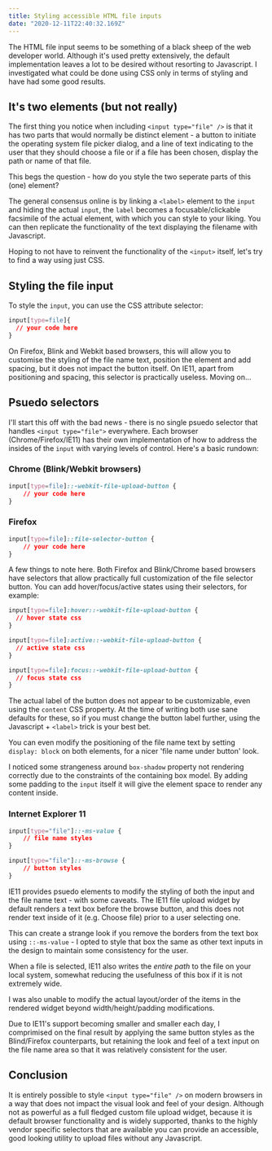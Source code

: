 ```yaml
---
title: Styling accessible HTML file inputs
date: "2020-12-11T22:40:32.169Z"
---
```


The HTML file input seems to be something of a black sheep of the web developer world. Although it's used pretty extensively, the default implementation leaves
a lot to be desired without resorting to Javascript. I investigated what could be done using CSS only in terms of styling and have had some good results.

## It's two elements (but not really)

The first thing you notice when including `<input type="file" />` is that it has two parts that would normally be distinct element - a button to initiate the operating system file picker dialog, and a line of text indicating to the user that they should choose a file or if a file has been chosen, display the path or name of that file.

This begs the question - how do you style the two seperate parts of this (one) element?

The general consensus online is by linking a `<label>` element to the `input` and hiding the actual `input`, the `label` becomes a focusable/clickable facsimile of the actual element, with which you can style to your liking. You can then replicate the functionality of the text displaying the filename with Javascript.

Hoping to not have to reinvent the functionality of the `<input>` itself, let's try to find a way using just CSS.

## Styling the file input

To style the `input`, you can use the CSS attribute selector:

```css
input[type=file]{
  // your code here
}
```

On Firefox, Blink and Webkit based browsers, this will allow you to customise the styling of the file name text, position the element and add spacing, but it does not 
impact the button itself. On IE11, apart from positioning and spacing, this selector is practically useless. Moving on...

## Psuedo selectors

I'll start this off with the bad news - there is no single psuedo selector that handles `<input type="file">` everywhere. Each browser (Chrome/Firefox/IE11) has their own implementation of how to address the insides of the `input` with varying levels of control. Here's a basic rundown:

### Chrome (Blink/Webkit browsers)

```css
input[type=file]::-webkit-file-upload-button {
    // your code here
}
```

### Firefox 

```css
input[type=file]::file-selector-button {
    // your code here
}
```


A few things to note here. Both Firefox and Blink/Chrome based browsers have selectors that allow practically full customization of the file selector button. 
You can add hover/focus/active states using their selectors, for example:

```css
input[type=file]:hover::-webkit-file-upload-button {
  // hover state css
}

input[type=file]:active::-webkit-file-upload-button {
  // active state css
}

input[type=file]:focus::-webkit-file-upload-button {
  // focus state css
}
```

The actual label of the button does not appear to be customizable, even using the `content` CSS property. At the time of writing both use sane defaults for these,
so if you must change the button label further, using the Javascript + `<label>` trick is your best bet.

You can even modify the positioning of the file name text by setting `display: block` on both elements, for a nicer 'file name under button' look.

I noticed some strangeness around `box-shadow` property not rendering correctly due to the constraints of the containing box model. By adding some padding to the
`input` itself it will give the element space to render any content inside.


### Internet Explorer 11

```css
input[type="file"]::-ms-value {
    // file name styles
}

input[type="file"]::-ms-browse {
    // button styles
}
```

IE11 provides psuedo elements to modify the styling of both the input and the file name text - with some caveats. The IE11 file upload widget by default renders a
text box before the browse button, and this does not render text inside of it (e.g. Choose file) prior to a user selecting one. 

This can create a strange look if you remove the borders from the text box using `::-ms-value` - I opted to style that box the same as other text inputs in the design
to maintain some consistency for the user.

When a file is selected, IE11 also writes the *entire path* to the file on your local system, somewhat reducing the usefulness of this box if it is not extremely wide.

I was also unable to modify the actual layout/order of the items in the rendered widget beyond width/height/padding modifications.

Due to IE11's support becoming smaller and smaller each day, I comprimised on the final result by applying the same button styles as the Blind/Firefox counterparts,
but retaining the look and feel of a text input on the file name area so that it was relatively consistent for the user.

## Conclusion

It is entirely possible to style `<input type="file" />` on modern browsers in a way that does not impact the visual look and feel of
your design. Although not as powerful as a full fledged custom file upload widget, because it is default browser functionality and is widely supported, thanks to 
the highly vendor specific selectors that are available you can provide an accessible, good looking utility to upload files without any Javascript.